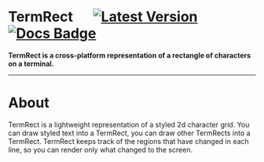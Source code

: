 # TermRect &emsp; [![Latest Version]][crates.io] [![Docs Badge]][docs.rs]

[Latest Version]: https://img.shields.io/crates/v/termrect.svg
[crates.io]: https://crates.io/crates/termrect
[Docs Badge]: https://docs.rs/termrect/badge.svg
[docs.rs]: https://docs.rs/termrect/

**TermRect is a cross-platform representation of a rectangle of characters on a terminal.**

---

# About

TermRect is a lightweight representation of a styled 2d character grid. You can
draw styled text into a TermRect, you can draw other TermRects into a TermRect.
TermRect keeps track of the regions that have changed in each line, so you can
render only what changed to the screen.


